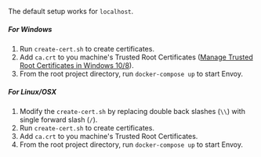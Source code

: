 The default setup works for `localhost`.

##### For Windows
1. Run `create-cert.sh` to create certificates.
2. Add `ca.crt` to you machine's Trusted Root Certificates ([Manage Trusted Root Certificates in Windows 10/8](https://www.thewindowsclub.com/manage-trusted-root-certificates-windows)).
3. From the root project directory, run `docker-compose up` to start Envoy.

##### For Linux/OSX
1. Modify the `create-cert.sh` by replacing double back slashes (`\\`) with single forward slash (`/`).
2. Run `create-cert.sh` to create certificates.
3. Add `ca.crt` to you machine's Trusted Root Certificates.
4. From the root project directory, run `docker-compose up` to start Envoy.
